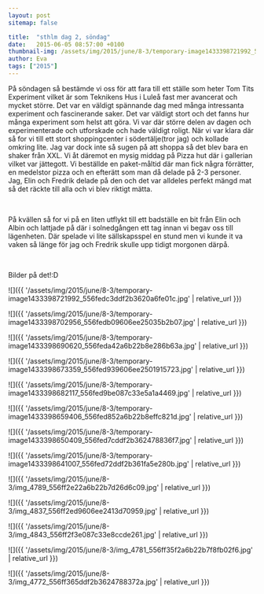 ```yaml
---
layout: post
sitemap: false

title:  "sthlm dag 2, söndag"
date:   2015-06-05 08:57:00 +0100
thumbnail-img: /assets/img/2015/june/8-3/temporary-image1433398721992_556fedc3ddf2b3620a6fe01c.jpg
author: Eva
tags: ["2015"]
---
```


På söndagen så bestämde vi oss för att fara till ett ställe som heter Tom Tits Experiment vilket är som Teknikens Hus i Luleå fast mer avancerat och mycket större. Det var en väldigt spännande dag med många intressanta experiment och fascinerande saker. Det var väldigt stort och det fanns hur många experiment som helst att göra. Vi var där större delen av dagen och experimenterade och utforskade och hade väldigt roligt. När vi var klara där så for vi till ett stort shoppingcenter i södertälje(tror jag) och kollade omkring lite. Jag var dock inte så sugen på att shoppa så det blev bara en shaker från XXL. Vi åt däremot en mysig middag på Pizza hut där i gallerian vilket var jättegott. Vi beställde en paket-måltid där man fick några förrätter, en medelstor pizza och en efterätt som man då delade på 2-3 personer. Jag, Elin och Fredrik delade på den och det var alldeles perfekt mängd mat så det räckte till alla och vi blev riktigt mätta. 




 




På kvällen så for vi på en liten utflykt till ett badställe en bit från Elin och Albin och lattjade på där i solnedgången ett tag innan vi begav oss till lägenheten. Där spelade vi lite sällskapsspel en stund men vi kunde it va vaken så länge för jag och Fredrik skulle upp tidigt morgonen därpå. 




 




Bilder på det!:D

![]({{ '/assets/img/2015/june/8-3/temporary-image1433398721992_556fedc3ddf2b3620a6fe01c.jpg'  | relative_url }})

![]({{ '/assets/img/2015/june/8-3/temporary-image1433398702956_556fedb09606ee25035b2b07.jpg'  | relative_url }})

![]({{ '/assets/img/2015/june/8-3/temporary-image1433398690620_556feda42a6b22b8e286b63a.jpg'  | relative_url }})

![]({{ '/assets/img/2015/june/8-3/temporary-image1433398673359_556fed939606ee2501915723.jpg'  | relative_url }})

![]({{ '/assets/img/2015/june/8-3/temporary-image1433398682117_556fed9be087c33e5a1a4469.jpg'  | relative_url }})

![]({{ '/assets/img/2015/june/8-3/temporary-image1433398659406_556fed852a6b22b8effc821d.jpg'  | relative_url }})

![]({{ '/assets/img/2015/june/8-3/temporary-image1433398650409_556fed7cddf2b362478836f7.jpg'  | relative_url }})

![]({{ '/assets/img/2015/june/8-3/temporary-image1433398641007_556fed72ddf2b361fa5e280b.jpg'  | relative_url }})

![]({{ '/assets/img/2015/june/8-3/img_4789_556ff2e22a6b22b7d26d6c09.jpg'  | relative_url }})

![]({{ '/assets/img/2015/june/8-3/img_4837_556ff2ed9606ee2413d70959.jpg'  | relative_url }})

![]({{ '/assets/img/2015/june/8-3/img_4843_556ff2f3e087c33e8ccde261.jpg'  | relative_url }})

![]({{ '/assets/img/2015/june/8-3/img_4781_556ff35f2a6b22b7f8fb02f6.jpg'  | relative_url }})

![]({{ '/assets/img/2015/june/8-3/img_4772_556ff365ddf2b3624788372a.jpg'  | relative_url }})

